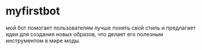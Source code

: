 # myfirstbot
 мой бот помогает пользователям лучше понять свой стиль и предлагает идеи для создания новых образов, что делает его полезным инструментом в мире моды.
